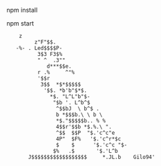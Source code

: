 npm install

npm start        
        
        
        z                                               
             z"F"$$.                                              
       -%- . Led$$$$P-                                            
              3$3 F3$%                                            
              " ^  .3""                                           
                 d***$$e.                                         
              r .%     ^"%                                        
              '$$r                                                
               3$$  *$*$$$$$                                      
                '$$. *b'b"$*$.                                    
                  *$. "L^L"b"$-                                   
                   "$b '. L^b^$                                   
                    ^$$bJ  \ b^$ .                                
                    b *$$$b.\ \ b \                               
                    *$."$$$$$b.. % %                              
                    4$$r'$$b *$.%.\ ".                            
                    ^$$  $$P  "$.'c^c"e                           
                    4P"  $F%   '$.'c^r*$c                         
                    $    $      '$.'c^c "$-                       
                   $%   .$       '$.'L^b                          
           J$$$$$$$$$$$$$$$$$$     *.JL.b    Gilo94'           